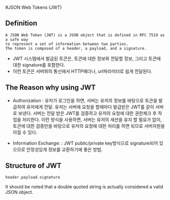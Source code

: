 #JSON Web Tokens (JWT)

## Definition
```
A JSON Web Token (JWT) is a JSON object that is defined in RFC 7519 as a safe way 
to represent a set of information between two parties. 
The token is composed of a header, a payload, and a signature.
```
- JWT 시스템에서 발급된 토큰은, 토큰에 대한 정보와 전달할 정보, 그리고 토큰에 대한 signature를 포함한다. 
- 이런 토큰은 서버와의 통신에서 HTTP헤더나, url파라미터로 쉽게 전달된다.

## The Reason why using JWT
- Authorization : 유저가 로그인을 하면, 서버는 유저의 정보를 바탕으로 토큰을 발급하여 유저에게 전달. 유저는 서버에 요청을 할때마다 발급받은 JWT를 같이 서버로 보낸다.
서버는 전달 받은 JWT를 검증하고 유저의 요청에 대한 권한체크 후 작업을 처리한다. 이런 방식을 사용하면, 서버는 유저의 세션을 유지 할 필요가 없이,
토큰에 대한 검증만을 바탕으로 유저의 요청에 대한 처리를 하면 되므로 서버자원을 아낄 수 있다.

- Information Exchange: : JWT public/private key방식으로 signature되어 있으므로 안정성있게 정보를 교환하기에 좋은 방법. 

## Structure of JWT
```
header.payload.signature
```
It should be noted that a double quoted string is actually considered a valid JSON object.

